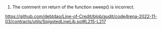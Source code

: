 1. The comment on return of the function sweep() is incorrect.

https://github.com/debtdao/Line-of-Credit/blob/audit/code4rena-2022-11-03/contracts/utils/SpigotedLineLib.sol#L215-L217